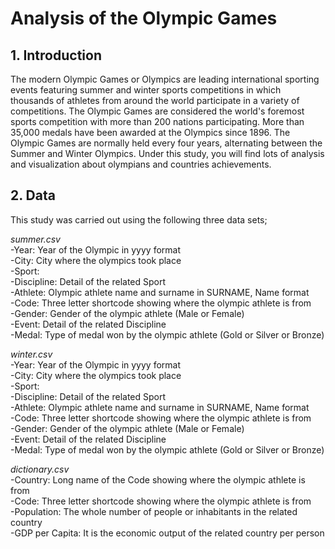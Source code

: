 # Analysis of the Olympic Games

## 1. Introduction

The modern Olympic Games or Olympics are leading international sporting events featuring summer and winter sports competitions in which thousands 
of athletes from around the world participate in a variety of competitions. The Olympic Games are considered the world's foremost sports 
competition with more than 200 nations participating. More than 35,000 medals have been awarded at the Olympics since 1896. The Olympic Games are 
normally held every four years, alternating between the Summer and Winter Olympics. Under this study, you will find lots of analysis and visualization 
about olympians and countries achievements.

## 2. Data

This study was carried out using the following three data sets;

*summer.csv*  <br/>
-Year: Year of the Olympic in yyyy format<br/>
-City: City ​​where the olympics took place<br/>
-Sport:  <br/>
-Discipline: Detail of the related Sport<br/>
-Athlete: Olympic athlete name and surname in SURNAME, Name format<br/>
-Code: Three letter shortcode showing where the olympic athlete is from<br/>
-Gender: Gender of the olympic athlete (Male or Female) <br/>
-Event: Detail of the related Discipline<br/>
-Medal: Type of medal won by the olympic athlete (Gold or Silver or Bronze)<br/>

*winter.csv* <br/>
-Year: Year of the Olympic in yyyy format<br/>
-City: City ​​where the olympics took place<br/>
-Sport:  <br/>
-Discipline: Detail of the related Sport<br/>
-Athlete: Olympic athlete name and surname in SURNAME, Name format<br/>
-Code: Three letter shortcode showing where the olympic athlete is from<br/>
-Gender: Gender of the olympic athlete (Male or Female) <br/>
-Event: Detail of the related Discipline<br/>
-Medal: Type of medal won by the olympic athlete (Gold or Silver or Bronze)<br/>

*dictionary.csv* <br/>
-Country: Long name of the Code showing where the olympic athlete is from<br/>
-Code: Three letter shortcode showing where the olympic athlete is from<br/>
-Population: The whole number of people or inhabitants in the related country<br/>
-GDP per Capita:  It is the economic output of the related country per person<br/>